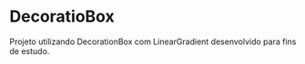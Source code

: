 # DecoratioBox

Projeto utilizando DecorationBox com LinearGradient desenvolvido para fins de estudo.

